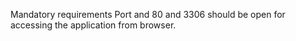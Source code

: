 Mandatory requirements
Port and 80 and 3306 should be open for accessing the application from browser.
